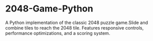 # 2048-Game-Python
A Python implementation of the classic 2048 puzzle game.Slide and combine tiles to reach the 2048 tile. Features responsive controls, performance optimizations, and a scoring system.
